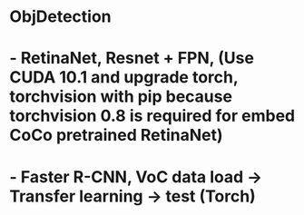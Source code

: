 # ObjDetection
# - RetinaNet, Resnet + FPN, (Use CUDA 10.1 and upgrade torch, torchvision with pip because torchvision 0.8 is required for embed CoCo pretrained RetinaNet)
# - Faster R-CNN, VoC data load -> Transfer learning ->  test (Torch)
